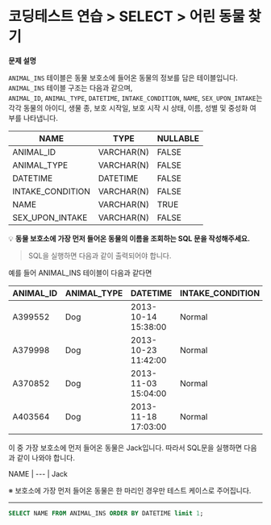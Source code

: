 # 코딩테스트 연습 > SELECT > 어린 동물 찾기

**문제 설명**

`ANIMAL_INS` 테이블은 동물 보호소에 들어온 동물의 정보를 담은 테이블입니다.   
`ANIMAL_INS` 테이블 구조는 다음과 같으며,   
`ANIMAL_ID`, `ANIMAL_TYPE`, `DATETIME`, `INTAKE_CONDITION`, `NAME`, `SEX_UPON_INTAKE`는  
각각 동물의 아이디, 생물 종, 보호 시작일, 보호 시작 시 상태, 이름, 성별 및 중성화 여부를 나타냅니다.

NAME	| TYPE | NULLABLE
--- | --- | ---
ANIMAL_ID |	VARCHAR(N) |	FALSE
ANIMAL_TYPE |	VARCHAR(N) |	FALSE
DATETIME |	DATETIME |	FALSE
INTAKE_CONDITION |	VARCHAR(N) |	FALSE
NAME |	VARCHAR(N) |	TRUE
SEX_UPON_INTAKE |	VARCHAR(N) |	FALSE


💡 **동물 보호소에 가장 먼저 들어온 동물의 이름을 조회하는 SQL 문을 작성해주세요.**

> SQL을 실행하면 다음과 같이 출력되어야 합니다.

예를 들어 ANIMAL_INS 테이블이 다음과 같다면

ANIMAL_ID |	ANIMAL_TYPE |	DATETIME | INTAKE_CONDITION |	NAME | SEX_UPON_INTAKE
--- | --- | --- | --- | --- | --- |
A399552 |	Dog |	2013-10-14 15:38:00 |	Normal |	Jack |	Neutered Male
A379998 |	Dog |	2013-10-23 11:42:00 |	Normal |	Disciple |	Intact Male
A370852 |	Dog |	2013-11-03 15:04:00 |	Normal |	Katie |	Spayed Female
A403564 |	Dog |	2013-11-18 17:03:00 |	Normal |	Anna |	Spayed Female

이 중 가장 보호소에 먼저 들어온 동물은 Jack입니다. 
따라서 SQL문을 실행하면 다음과 같이 나와야 합니다.

NAME
| --- |
Jack

※ 보호소에 가장 먼저 들어온 동물은 한 마리인 경우만 테스트 케이스로 주어집니다.



---

```sql
SELECT NAME FROM ANIMAL_INS ORDER BY DATETIME limit 1;
```
